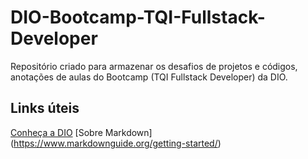 # DIO-Bootcamp-TQI-Fullstack-Developer
Repositório criado para armazenar os desafios de projetos e códigos, anotações de aulas do Bootcamp (TQI Fullstack Developer) da DIO.

## Links úteis
[Conheça a DIO](https://www.dio.me/)
[Sobre Markdown] (https://www.markdownguide.org/getting-started/)

